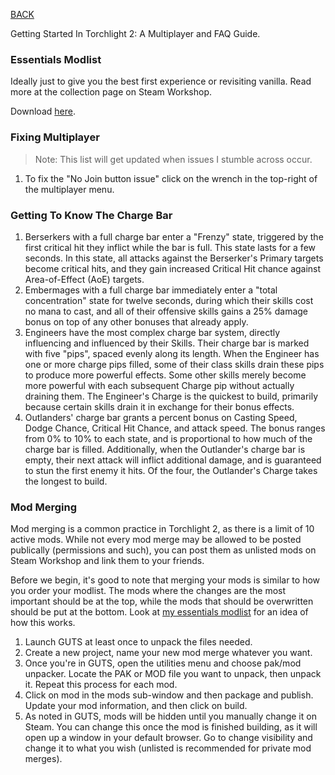 
[BACK](..)

Getting Started In Torchlight 2: A Multiplayer and FAQ Guide.

### Essentials Modlist

Ideally just to give you the best first experience or revisiting vanilla. Read more at the collection page on Steam Workshop.

Download [here](https://steamcommunity.com/sharedfiles/filedetails/?id=2868841075).

### Fixing Multiplayer

> Note: This list will get updated when issues I stumble across occur.

1. To fix the "No Join button issue" click on the wrench in the top-right of the multiplayer menu.

### Getting To Know The Charge Bar

1. Berserkers with a full charge bar enter a "Frenzy" state, triggered by the first critical hit they inflict while the bar is full. This state lasts for a few seconds. In this state, all attacks against the Berserker's Primary targets become critical hits, and they gain increased Critical Hit chance against Area-of-Effect (AoE) targets.
2. Embermages with a full charge bar immediately enter a "total concentration" state for twelve seconds, during which their skills cost no mana to cast, and all of their offensive skills gains a 25% damage bonus on top of any other bonuses that already apply.
3. Engineers have the most complex charge bar system, directly influencing and influenced by their Skills. Their charge bar is marked with five "pips", spaced evenly along its length. When the Engineer has one or more charge pips filled, some of their class skills drain these pips to produce more powerful effects. Some other skills merely become more powerful with each subsequent Charge pip without actually draining them. The Engineer's Charge is the quickest to build, primarily because certain skills drain it in exchange for their bonus effects.
4. Outlanders' charge bar grants a percent bonus on Casting Speed, Dodge Chance, Critical Hit Chance, and attack speed. The bonus ranges from 0% to 10% to each state, and is proportional to how much of the charge bar is filled. Additionally, when the Outlander's charge bar is empty, their next attack will inflict additional damage, and is guaranteed to stun the first enemy it hits. Of the four, the Outlander's Charge takes the longest to build.

### Mod Merging

Mod merging is a common practice in Torchlight 2, as there is a limit of 10 active mods. While not every mod merge may be allowed to be posted publically (permissions and such), you can post them as unlisted mods on Steam Workshop and link them to your friends.

Before we begin, it's good to note that merging your mods is similar to how you order your modlist. The mods where the changes are the most important should be at the top, while the mods that should be overwritten should be put at the bottom. Look at [my essentials modlist](<#essentials-modlist> "Essentials Modlist") for an idea of how this works.

1. Launch GUTS at least once to unpack the files needed.
2. Create a new project, name your new mod merge whatever you want.
3. Once you're in GUTS, open the utilities menu and choose pak/mod unpacker. Locate the PAK or MOD file you want to unpack, then unpack it. Repeat this process for each mod.
4. Click on mod in the mods sub-window and then package and publish. Update your mod information, and then click on build. 
5. As noted in GUTS, mods will be hidden until you manually change it on Steam. You can change this once the mod is finished building, as it will open up a window in your default browser. Go to change visibility and change it to what you wish (unlisted is recommended for private mod merges).